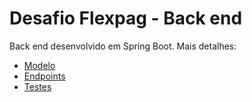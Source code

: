 # Desafio Flexpag - Back end

Back end desenvolvido em Spring Boot. Mais detalhes:

- [Modelo]
- [Endpoints] 
- [Testes]

[Modelo]: <https://github.com/gabrielmmats/flexpag-desafio-backend-gabriel-mendes/blob/main/docs/modelo.md>
[Endpoints]: <https://github.com/gabrielmmats/flexpag-desafio-backend-gabriel-mendes/blob/main/docs/endpoints.md>
[Testes]: <https://github.com/gabrielmmats/flexpag-desafio-backend-gabriel-mendes/blob/main/docs/testes.md>
